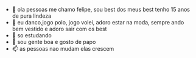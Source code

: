 - 👋 ola pessoas me chamo felipe, sou best dos meus best tenho 15 anos de pura lindeza
- 👀 eu danco,jogo polo, jogo volei, adoro estar na moda, sempre ando bem vestido e adoro sair com os best 
- 🌱 so estudando 
- 💞️ sou gente boa e gosto de papo
- 📫 as pessoas nao mudam elas crescem

<!---
fpipi/fpipi is a ✨ special ✨ repository because its `README.md` (this file) appears on your GitHub profile.
You can click the Preview link to take a look at your changes.
--->
